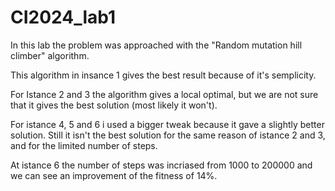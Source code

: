 # CI2024_lab1

In this lab the problem was approached with the "Random mutation hill climber" algorithm.

This algorithm in insance 1 gives the best result because of it's semplicity.

For Istance 2 and 3 the algorithm gives a local optimal, but we are not sure that it gives the best solution (most likely it won't).

For istance 4, 5 and 6 i used a bigger tweak because it gave a slightly better solution. Still it isn't the best solution for the same reason of istance
2 and 3, and for the limited number of steps.

At istance 6 the number of steps was incriased from 1000 to 200000 and we can see an improvement of the fitness of 14%.
